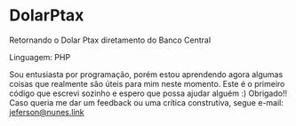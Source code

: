 # DolarPtax
Retornando o Dolar Ptax diretamento do Banco Central

Linguagem: PHP

Sou entusiasta por programação, porém estou aprendendo agora algumas coisas que realmente são úteis para mim neste momento. Este é o primeiro código que escrevi sozinho e espero que possa ajudar alguém :)
Obrigado!!
Caso queria me dar um feedback ou uma crítica construtiva, segue e-mail: jeferson@nunes.link


